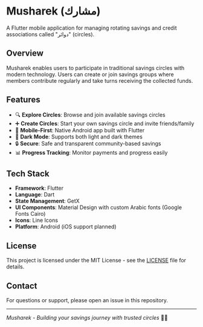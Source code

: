# Musharek (مشارك)

A Flutter mobile application for managing rotating savings and credit associations called "دوائر" (circles).

## Overview

Musharek enables users to participate in traditional savings circles with modern technology. Users can create or join savings groups where members contribute regularly and take turns receiving the collected funds.

## Features

- 🔍 **Explore Circles**: Browse and join available savings circles
- ➕ **Create Circles**: Start your own savings circle and invite friends/family
- 📱 **Mobile-First**: Native Android app built with Flutter
- 🌙 **Dark Mode**: Supports both light and dark themes
- 🔒 **Secure**: Safe and transparent community-based savings
- 📊 **Progress Tracking**: Monitor payments and progress easily

## Tech Stack

- **Framework**: Flutter
- **Language**: Dart
- **State Management**: GetX
- **UI Components**: Material Design with custom Arabic fonts (Google Fonts Cairo)
- **Icons**: Line Icons
- **Platform**: Android (iOS support planned)


## License

This project is licensed under the MIT License - see the [LICENSE](LICENSE) file for details.

## Contact

For questions or support, please open an issue in this repository.

---

*Musharek - Building your savings journey with trusted circles* 🏦✨
